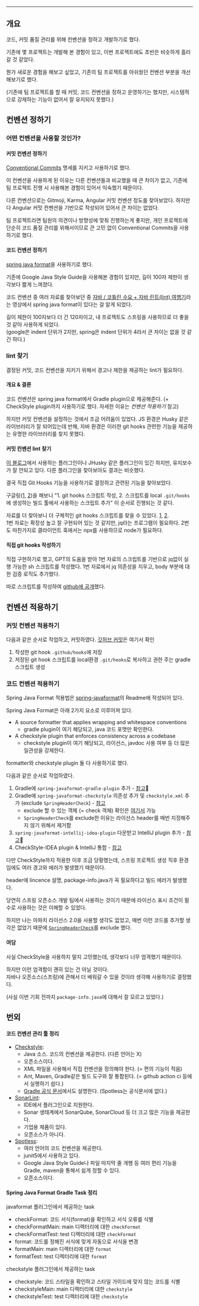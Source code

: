 - - -

## 개요
코드, 커밋 품질 관리를 위해 컨벤션을 정하고 개발하기로 했다.

기존에 몇 프로젝트는 개발해 본 경험이 있고, 이번 프로젝트에도 초반은 비슷하게 흘러갈 것 같았다.

뭔가 새로운 경험을 해보고 싶었고, 기존의 팀 프로젝트를 아쉬웠던 컨벤션 부분을 개선해보기로 했다.

(기존에 팀 프로젝트를 할 때 커밋, 코드 컨벤션을 정하고 운영하기는 했지만, 시스템적으로 강제하는 기능이 없어서 잘 유지되지 못했다.)

## 컨벤션 정하기
### 어떤 컨벤션을 사용할 것인가?
#### 커밋 컨벤션 정하기

[Conventional Commits](https://www.conventionalcommits.org/ko/v1.0.0/) 명세를 지키고 사용하기로 했다.

이 컨벤션을 사용하게 된 이유는 다른 컨벤션들과 비교했을 때 큰 차이가 없고, 기존에 팀 프로젝트 진행 시 사용해본 경험이 있어서 익숙했기 때문이다.

다른 컨벤션으로는 Gitmoji, Karma, Angular 커밋 컨벤션 정도를 찾아보았다. 하지만 다 Angular 커밋 컨벤션을 기반으로 작성되어 있어서 큰 차이는 없었다.

팀 프로젝트라면 팀원의 의견이나 방향성에 맞춰 진행하는게 좋지만, 개인 프로젝트에 단순히 코드 품질 관리를 위해서이므로 큰 고민 없이 Conventional Commits을 사용하기로 했다.

#### 코드 컨벤션 정하기

[spring java format](https://github.com/spring-io/spring-javaformat)을 사용하기로 했다.

기존에 Google Java Style Guide을 사용해본 경험이 있지만, 길이 100자 제한이 생각보다 짦게 느껴졌다.

코드 컨벤션 중 여러 자료를 찾아보던 중 [자바 / 코틀린 수요 + 자바 린트(lint) 여행기](https://youtu.be/efeWVWApGYg?si=506LJo2bS3PYLhCf)라는 영상에서 spring java format이 있다는 걸 알게 되었다. 

길이 제한이 100자보다 더 긴 120자이고, 내 프로젝트도 스프링을 사용하므로 더 좋을 것 같아 사용하게 되었다.     
(google은 indent 단위가 2지만, spring은 indent 단위가 4라서 큰 차이는 없을 것 같긴 하다.)

### lint 찾기

결정된 커밋, 코드 컨벤션을 지키기 위해서 경고나 제한을 제공하는 lint가 필요하다.

#### 개요 & 결론

코드 컨벤션은 spring java format에서 Gradle plugin으로 제공해준다. (+ CheckStyle plugin까지 사용하기로 했다. 자세한 이유는 _컨벤션 적용하기_ 참고)

하지만 커밋 컨벤션을 설정하는 것에서 조금 어려움이 있었다. JS 환경은 Husky 같은 라이브러리가 잘 되어있는데 반해, 자바 환경은 이러한 git hooks 관련한 기능을 제공하는 유명한 라이브러리를 찾지 못했다.

#### 커밋 컨벤션 lint 찾기

[이 블로그](https://go2zo.github.io/blog/2021/06/10/use-commitlint-in-java/)에서 사용하는 플러그인이나 JHusky 같은 플러그인이 있긴 하지만, 유지보수가 잘 안되고 있다. 다른 플러그인을 찾아보아도 결과는 비슷했다.

결국 직접 Git Hooks 기능을 사용하기로 결정하고 관련된 기능을 찾아보았다.

구글링([1](https://devkly.com/devops/git-hooks/), [2](https://www.delasign.com/blog/android-studio-gradle-precommit-git-script/))을 해보니 "1. git hooks 스크립트 작성, 2. 스크립트를 local `.git/hooks`에 생성하는 빌드 툴에서 사용하는 스크립트 추가" 이 순서로 진행되는 것 같다. 

자료를 더 찾아보니 더 구체적인 git hooks 스크립트를 찾을 수 있었다. [1](https://dev.to/craicoverflow/enforcing-conventional-commits-using-git-hooks-1o5p), [2](https://gist.github.com/qoomon/5dfcdf8eec66a051ecd85625518cfd13#examples).   
1번 자료는 확장성 높고 잘 구현되어 있는 것 같지만, jq라는 프로그램이 필요하다.  2번도 마찬가지로 클라이언트 훅에서는 npx를 사용하므로 node가 필요하다.

#### 직접 git hooks 작성하기

직접 구현하기로 했고, GPT의 도움을 받아 1번 자료의 스크립트를 기반으로 jq없이 실행 가능한 sh 스크립트를 작성했다. 1번 자료에서 jq 의존성을 지우고, body 부분에 대한 검증 로직도 추가했다.

따로 스크립트를 작성하여 [github에 공개](https://github.com/YangSiJun528/githooks-convention-script)했다.

## 컨벤션 적용하기

### 커밋 컨벤션 적용하기

다음과 같은 순서로 작업하고, 커밋하였다. [깃허브 커밋](https://github.com/f-lab-edu/celog/commit/9ce4abd57e830d207eedfc143afd775853f96a6c)은 여기서 확인
1. 작성한 git hook `.github/hooks`에 저장
2. 저장된 git hook 스크립트를 local환경 `.git/hooks`로 복사하고 권한 주는 gradle 스크립트 생성

### 코드 컨벤션 적용하기

Spring Java Format 적용법은 [spring-javaformat](https://github.com/spring-io/spring-javaformat)의 Readme에 작성되어 있다.

Spring Java Format은 아래 2가지 요소로 이루어져 있다.
- A source formatter that applies wrapping and whitespace conventions
	- gradle plugin이 여기 해당되고, java 코드 포맷만 확인한다. 
- A checkstyle plugin that enforces consistency across a codebase
	- checkstyle plugin이 여기 해당되고, 라이선스, javdoc 사용 여부 등 더 많은 일관성을 강제한다.

formatter와 checkstyle plugin 둘 다 사용하기로 했다.

다음과 같은 순서로 작업하였다.
1. Gradle에 `spring-javaformat-gradle-plugin` 추가 - [참고](https://github.com/spring-io/spring-javaformat?tab=readme-ov-file#source-formatting-1)
2. Gradle에 `spring-javaformat-checkstyle` 의존성 추가 및 `checkstyle.xml` 추가 (exclude `SpringHeaderCheck`) - [참고](https://github.com/spring-io/spring-javaformat?tab=readme-ov-file#checkstyle-idea-plugin)
	- exclude 할 수 있는 객체 (= check 객체) 확인은 [여기서](https://github.com/spring-io/spring-javaformat/tree/main/spring-javaformat/spring-javaformat-checkstyle/src/main/java/io/spring/javaformat/checkstyle/check) 가능
	- `SpringHeaderCheck`를 exclude한 이유는 라이선스 header를 매번 지정해주지 않기 위해서 제거함
3. `spring-javaformat-intellij-idea-plugin` 다운받고 IntelliJ plugin 추가 - [참고](https://github.com/spring-io/spring-javaformat?tab=readme-ov-file#checkstyle-idea-plugin)
4. CheckStyle-IDEA plugin & IntelliJ 통합 - [참고](https://github.com/spring-io/spring-javaformat?tab=readme-ov-file#checkstyle-idea-plugin)

다만 CheckStyle까지 적용한 이후 조금 당황했는데, 스프링 프로젝트 생성 직후 환경임에도 여러 경고와 에러가 발생했기 때문이다. 

header에 lincence 설명, package-info.java가 꼭 필요하다고 빌드 에러가 발생했다.

당연히 스프링 오픈소스 개발 팀에서 사용하는 것이기 때문에 라이선스 표시 조건이 필수로 사용하는 것은 이해할 수 있었다.

하지만 나는 아파치 라이선스 2.0을 사용할 생각도 없었고, 매번 이런 코드를 추가할 생각은 없었기 때문에 [`SpringHeaderCheck`](https://github.com/spring-io/spring-javaformat/blob/main/spring-javaformat/spring-javaformat-checkstyle/src/main/java/io/spring/javaformat/checkstyle/check/SpringHeaderCheck.java)를 exclude 했다.

#### 여담
사실 CheckStyle을 사용하지 말지 고민했는데, 생각보다 너무 엄격했기 때문이다. 

하지만 이런 엄격함이 괜히 있는 건 아닐 것이다.   
자바나 오픈소스(스프링)에 관해서 더 배워갈 수 있을 것이라 생각해 사용하기로 결정했다.

(사실 이번 기회 전까지 `package-info.java`에 대해서 잘 모르고 있었다.)

## 번외

#### 코드 컨벤션 관리 툴 정리

- [Checkstyle](https://github.com/checkstyle/checkstyle): 
	- Java 소스. 코드의 컨벤션을 제공한다. (다른 언어는 X) 
	- 오픈소스이다.
	-  XML 파일을 사용해서 직접 컨벤션을 정의해야 한다. (= 편의 기능이 적음) 
	- Ant, Maven, Gradle같은 빌드 도구와 잘 통합된다. (= github action ci 등에서 실행하기 쉽다.)
	- [Gradle 공식 문서](https://docs.gradle.org/current/userguide/checkstyle_plugin.html)에서도 설명한다. (Spotless는 공식문서에 없다.)
- [SonarLint](https://www.sonarsource.com/products/sonarlint/): 
	- IDE에서 플러그인으로 지원한다. 
	- Sonar 생태계에서 SonarQube, SonarCloud 등 더 크고 많은 기능을 제공한다. 
	- 기업용 제품이 있다. 
	- 오픈소스가 아니다.
- [Spotless](https://github.com/diffplug/spotless): 
	- 여러 언어의 코드 컨벤션을 제공한다. 
	- junit5에서 사용하고 있다.  
	- Google Java Style Guide나 파일 마지막 줄 개행 등 여러 편리 기능을 Gradle, maven을 통해서 쉽게 정할 수 있다.
	- 오픈소스이다.

#### Spring Java Format Gradle Task 정리

javaformat 플러그인에서 제공하는 task
- checkFormat: 코드 서식(format)을 확인하고 서식 오류를 식별
- checkFormatMain: main 디렉터리에 대한 `checkFormat`
- checkFormatTest: test 디렉터리에 대한 `checkFormat`
- format: 코드를 정해진 서식에 맞게 자동으로 서식을 변경
- formatMain: main 디렉터리에 대한 `format`
- formatTest: test 디렉터리에 대한 `format`

checkstyle 플러그인에서 제공하는 task
- checkstyle: 코드 스타일을 확인하고 스타일 가이드에 맞지 않는 코드를 식별
- checkstyleMain: main 디렉터리에 대한 `checkstyle`
- checkstyleTest: test 디렉터리에 대한 `checkstyle`
